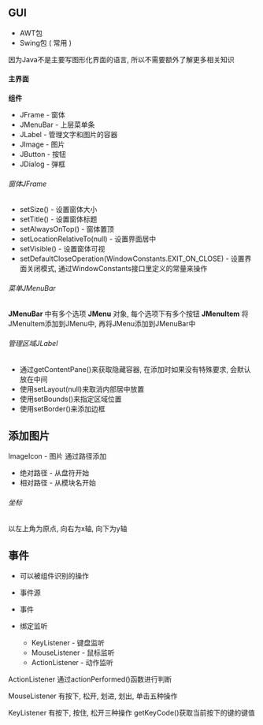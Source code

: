 ## GUI

- AWT包
- Swing包 ( 常用 )

因为Java不是主要写图形化界面的语言,  所以不需要额外了解更多相关知识

#### 主界面

**组件**
- JFrame - 窗体
- JMenuBar - 上层菜单条
- JLabel - 管理文字和图片的容器
- JImage - 图片
- JButton - 按钮
- JDialog - 弹框

###### 窗体JFrame
- setSize() - 设置窗体大小
- setTitle() - 设置窗体标题
- setAlwaysOnTop() - 窗体置顶
- setLocationRelativeTo(null) - 设置界面居中
- setVisible() - 设置窗体可视
- setDefaultCloseOperation(WindowConstants.EXIT_ON_CLOSE) - 设置界面关闭模式, 通过WindowConstants接口里定义的常量来操作

###### 菜单JMenuBar

**JMenuBar** 中有多个选项 **JMenu** 对象, 每个选项下有多个按钮 **JMenuItem**
将JMenuItem添加到JMenu中, 再将JMenu添加到JMenuBar中

###### 管理区域JLabel

- 通过getContentPane()来获取隐藏容器, 在添加时如果没有特殊要求, 会默认放在中间
- 使用setLayout(null)来取消内部居中放置
- 使用setBounds()来指定区域位置
- 使用setBorder()来添加边框

## 添加图片

ImageIcon - 图片
通过路径添加

- 绝对路径 - 从盘符开始
- 相对路径 - 从模块名开始

###### 坐标
以左上角为原点, 向右为x轴,  向下为y轴

## 事件
- 可以被组件识别的操作

- 事件源
- 事件
- 绑定监听
	- KeyListener - 键盘监听
	- MouseListener - 鼠标监听
	- ActionListener - 动作监听

ActionListener
通过actionPerformed()函数进行判断

MouseListener
有按下, 松开, 划进, 划出, 单击五种操作

KeyListener
有按下, 按住, 松开三种操作
getKeyCode()获取当前按下的键的键值











